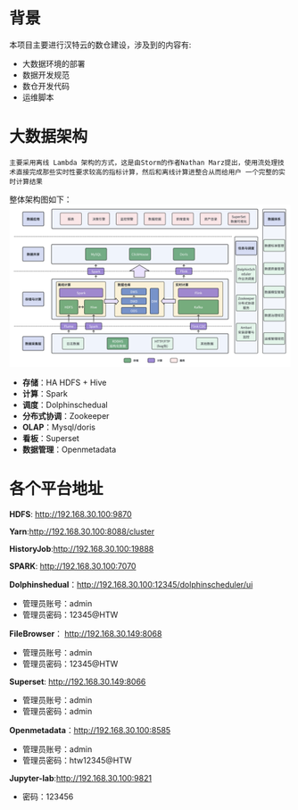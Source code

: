 # 背景
本项目主要进行汉特云的数仓建设，涉及到的内容有:
- 大数据环境的部署
- 数据开发规范
- 数仓开发代码
- 运维脚本

# 大数据架构
    主要采用离线 Lambda 架构的方式，这是由Storm的作者Nathan Marz提出，使用流处理技术直接完成那些实时性要求较高的指标计算，然后和离线计算进整合从而给用户 一个完整的实时计算结果

整体架构图如下：
![img](/static/数仓架构.png)

- **存储**：HA HDFS + Hive
- **计算**：Spark
- **调度**：Dolphinschedual
- **分布式协调**：Zookeeper
- **OLAP**：Mysql/doris
- **看板**：Superset
- **数据管理**：Openmetadata

# 各个平台地址

**HDFS**: http://192.168.30.100:9870

**Yarn**:http://192.168.30.100:8088/cluster

**HistoryJob**:http://192.168.30.100:19888

**SPARK**: http://192.168.30.100:7070

**Dolphinshedual**：http://192.168.30.100:12345/dolphinscheduler/ui
- 管理员账号：admin   
- 管理员密码：12345@HTW

**FileBrowser**： http://192.168.30.149:8068
- 管理员账号：admin   
- 管理员密码：12345@HTW

**Superset**: http://192.168.30.149:8066
- 管理员账号：admin   
- 管理员密码：admin

**Openmetadata**：http://192.168.30.100:8585
- 管理员账号：admin   
- 管理员密码：htw12345@HTW

**Jupyter-lab**:http://192.168.30.100:9821
- 密码：123456